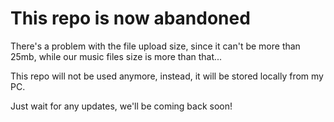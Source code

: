 # This repo is now abandoned

There's a problem with the file upload size, since it can't be more than 25mb, while our music files size is more than that...

This repo will not be used anymore, instead, it will be stored locally from my PC.

Just wait for any updates, we'll be coming back soon!

